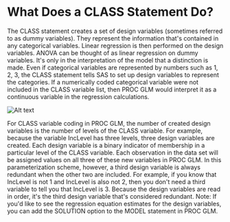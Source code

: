 # What Does a CLASS Statement Do?
 The CLASS statement creates a set of design variables (sometimes referred to as dummy variables). They represent the information that's contained in any categorical variables. 
Linear regression is then performed on the design variables. ANOVA can be thought of as linear regression on dummy variables. It's only in the interpretation of the model that 
a distinction is made.   Even if categorical variables are represented by numbers such as 1, 2, 3, the CLASS statement tells SAS to set up design variables to represent the categories. 
If a numerically coded categorical variable were not included in the CLASS variable list, then PROC GLM would interpret it as a continuous variable in the regression calculations.

![Alt text](table.png)

For CLASS variable coding in PROC GLM, the number of created design variables is the number of levels of the CLASS variable. For example, because the variable IncLevel has three levels,
three design variables are created. Each design variable is a binary indicator of membership in a particular level of the CLASS variable. Each observation in the data set will be assigned 
values on all three of these new variables in PROC GLM.   In this parameterization scheme, however, a third design variable is always redundant when the other two are included. For example,
if you know that IncLevel is not 1 and IncLevel is also not 2, then you don't need a third variable to tell you that IncLevel is 3. Because the design variables are read in order, it's the
third design variable that's considered redundant.   Note:	If you'd like to see the regression equation estimates for the design variables, you can add the SOLUTION option to the MODEL
statement in PROC GLM.
